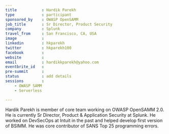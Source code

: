 ```yaml
---
title           : Hardik Parekh
type            : participant
sponsored_by    : OWASP OpenSAMM
job_title       : Sr Director, Product Security
company         : Splunk
travel_from     : San Francisco, CA, USA
image           : 
linkedin        : hkparekh
twitter         : hkparekh100
facebook        :
website         : 
email           : hardikkparekh@yahoo.com
eventbrite_id   :
pre-summit      : 
status          : add details
sessions        :
    - OWASP SAMM
    - Serverless

---
```


Hardik Parekh is member of core team working on OWASP OpenSAMM 2.0. He is currently Sr Director, Product & Application Security at Splunk. He worked on DevSecOps at Intuit in the past and helped develop first version of BSIMM. He was core contributor of SANS Top 25 programming errors.
